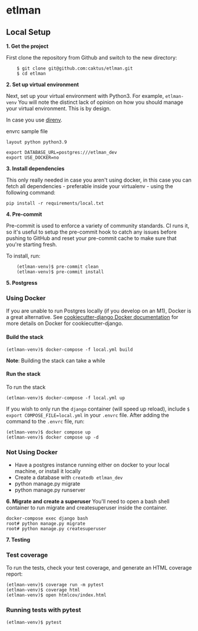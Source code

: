 # etlman
## Local Setup

**1. Get the project**

First clone the repository from Github and switch to the new directory:

```linux
    $ git clone git@github.com:caktus/etlman.git
    $ cd etlman
```

**2. Set up virtual environment**

Next, set up your virtual environment with Python3. For example, `etlman-venv`
You will note the distinct lack of opinion on how you should manage your 
virtual environment. This is by design.

In case you use [direnv](https://direnv.net/). 

envrc sample file 
```
layout python python3.9

export DATABASE_URL=postgres:///etlman_dev
export USE_DOCKER=no
```


**3. Install dependencies**

This only really needed in case you aren't using docker, in this case you can fetch all dependencies - preferable inside your virtualenv - using the following command:

```
pip install -r requirements/local.txt
```

**4. Pre-commit**

Pre-commit is used to enforce a variety of community standards. CI runs it,
so it's useful to setup the pre-commit hook to catch any issues before pushing
to GitHub and reset your pre-commit cache to make sure that you're starting fresh.

To install, run:

```linux
    (etlman-venv)$ pre-commit clean
    (etlman-venv)$ pre-commit install
```

**5. Postgress**

### Using Docker
If you are unable to run Postgres locally (if you develop on an M1), Docker is a great alternative. See [cookiecutter-django Docker documentation](http://cookiecutter-django.readthedocs.io/en/latest/deployment-with-docker.html) for more details on Docker for cookiecutter-django.

#### Build the stack

```
(etlman-venv)$ docker-compose -f local.yml build
```

**Note**: Building the stack can take a while

#### Run the stack
To run the stack
```
(etlman-venv)$ docker-compose -f local.yml up
```

If you wish to only run the `django` container (will speed up reload), include `$ export COMPOSE_FILE=local.yml` in your `.envrc` file. After adding the command to the `.envrc` file, run:

```
(etlman-venv)$ docker compose up
(etlman-venv)$ docker compose up -d
```


### Not Using Docker

- Have a postgres instance running either on docker to your local machine, or install it locally
- Create a database with  ```createdb etlman_dev```
- python manage.py migrate
- python manage.py runserver

**6. Migrate and create a superuser**
You'll need to open a bash shell container to run migrate and createsuperuser inside the container.

```
docker-compose exec django bash
root# python manage.py migrate
root# python manage.py createsuperuser
```

**7. Testing**

### Test coverage

To run the tests, check your test coverage, and generate an HTML coverage report:
```
(etlman-venv)$ coverage run -m pytest
(etlman-venv)$ coverage html
(etlman-venv)$ open htmlcov/index.html
```

### Running tests with pytest

```
(etlman-venv)$ pytest
```

